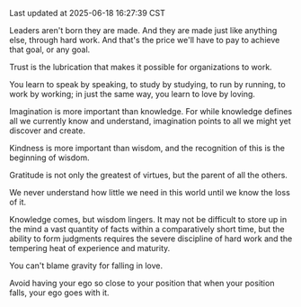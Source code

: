 Last updated at 2025-06-18 16:27:39 CST

Leaders aren't born they are made. And they are made just like anything else, through hard work. And that's the price we'll have to pay to achieve that goal, or any goal.

Trust is the lubrication that makes it possible for organizations to work.

You learn to speak by speaking, to study by studying, to run by running, to work by working; in just the same way, you learn to love by loving.

Imagination is more important than knowledge. For while knowledge defines all we currently know and understand, imagination points to all we might yet discover and create.

Kindness is more important than wisdom, and the recognition of this is the beginning of wisdom.

Gratitude is not only the greatest of virtues, but the parent of all the others.

We never understand how little we need in this world until we know the loss of it.

Knowledge comes, but wisdom lingers. It may not be difficult to store up in the mind a vast quantity of facts within a comparatively short time, but the ability to form judgments requires the severe discipline of hard work and the tempering heat of experience and maturity.

You can't blame gravity for falling in love.

Avoid having your ego so close to your position that when your position falls, your ego goes with it.

